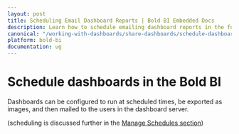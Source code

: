 ```yaml
---
layout: post
title: Scheduling Email Dashboard Reports | Bold BI Embedded Docs
description: Learn how to schedule emailing dashboard reports in the form PDF, Image and Excel to corresponding recipients in Bold BI Embedded.
canonical: "/working-with-dashboards/share-dashboards/schedule-dashboards/"
platform: bold-bi
documentation: ug
---
```


# Schedule dashboards in the Bold BI

Dashboards can be configured to run at scheduled times, be exported as images, and then mailed to the users in the dashboard server. 


(scheduling is discussed further in the [Manage Schedules section](/managing-resources/manage-schedules/))